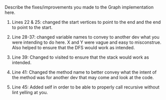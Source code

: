 Describe the fixes/improvements you made to the Graph implementation here.

1) Lines 22 & 25: changed the start vertices to point to the end and the end to point to the start.

2) Line 28-37: changed variable names to convey to another dev what you were intending to do here. X and Y were vague and easy to misconstrue. Also helped to ensure that the DFS would work as intended.

3) Line 39: Changed to visited to ensure that the stack would work as intended.

4) Line 41: Changed the method name to better convey what the intent of the method was for another dev that may come and look at the code.

5) Line 45: Added self in order to be able to properly call recursive without lint yelling at you.